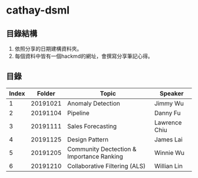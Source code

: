 # cathay-dsml
## 目錄結構
1. 依照分享的日期建構資料夾。
2. 每個資料中皆有一個hackmd的網址，會撰寫分享筆記心得。
## 目錄
| **Index** | **Folder** | **Topic** | **Speaker** |
|-----|------|-----|-----|
|1| 20191021 | Anomaly Detection | Jimmy Wu|
|2| 20191104 | Pipeline | Danny Fu|
|3| 20191111 | Sales Forecasting | Lawrence Chiu|
|4| 20191125 | Design Pattern | James Lai|
|5| 20191205 | Community Dectection & Importance Ranking | Winnie Wu
|6| 20191210 | Collaborative Filtering (ALS) | Willian Lin
